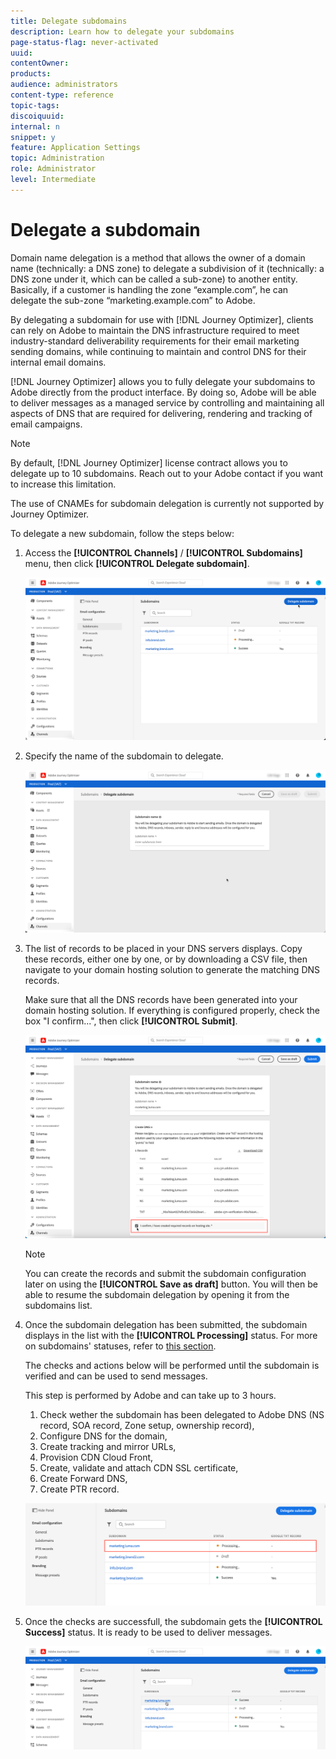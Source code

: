 ```yaml
---
title: Delegate subdomains
description: Learn how to delegate your subdomains
page-status-flag: never-activated
uuid: 
contentOwner:
products:
audience: administrators
content-type: reference
topic-tags: 
discoiquuid:
internal: n
snippet: y
feature: Application Settings
topic: Administration
role: Administrator
level: Intermediate
---
```


# Delegate a subdomain

Domain name delegation is a method that allows the owner of a domain name (technically: a DNS zone) to delegate a subdivision of it (technically: a DNS zone under it, which can be called a sub-zone) to another entity. Basically, if a customer is handling the zone “example.com”, he can delegate the sub-zone “marketing.example.com” to Adobe.

By delegating a subdomain for use with [!DNL Journey Optimizer], clients can rely on Adobe to maintain the DNS infrastructure required to meet industry-standard deliverability requirements for their email marketing sending domains, while continuing to maintain and control DNS for their internal email domains.

[!DNL Journey Optimizer] allows you to fully delegate your subdomains to Adobe directly from the product interface. By doing so, Adobe will be able to deliver messages as a managed service by controlling and maintaining all aspects of DNS that are required for delivering, rendering and tracking of email campaigns.

>[!NOTE]
>
>By default, [!DNL Journey Optimizer] license contract allows you to delegate up to 10 subdomains. Reach out to your Adobe contact if you want to increase this limitation.
>
>The use of CNAMEs for subdomain delegation is currently not supported by Journey Optimizer.

To delegate a new subdomain, follow the steps below:

1. Access the **[!UICONTROL Channels]** / **[!UICONTROL Subdomains]** menu, then click **[!UICONTROL Delegate subdomain]**.

    ![](../assets/subdomain-delegate.png)

1. Specify the name of the subdomain to delegate.

    ![](../assets/subdomain-name.png)

1. The list of records to be placed in your DNS servers displays. Copy these records, either one by one, or by downloading a CSV file, then navigate to your domain hosting solution to generate the matching DNS records.

    Make sure that all the DNS records have been generated into your domain hosting solution. If everything is configured properly, check the box "I confirm...", then click **[!UICONTROL Submit]**.

    ![](../assets/subdomain-submit.png)

    >[!NOTE]
    >
    >You can create the records and submit the subdomain configuration later on using the **[!UICONTROL Save as draft]** button. You will then be able to resume the subdomain delegation by opening it from the subdomains list.

1. Once the subdomain delegation has been submitted, the subdomain displays in the list with the **[!UICONTROL Processing]** status. For more on subdomains' statuses, refer to [this section](access-subdomains.md).

    The checks and actions below will be performed until the subdomain is verified and can be used to send messages.
    
    This step is performed by Adobe and can take up to 3 hours.

    1. Check wether the subdomain has been delegated to Adobe DNS (NS record, SOA record, Zone setup, ownership record),
    1. Configure DNS for the domain,
    1. Create tracking and mirror URLs,
    1. Provision CDN Cloud Front,
    1. Create, validate and attach CDN SSL certificate,
    1. Create Forward DNS,
    1. Create PTR record.

    ![](../assets/subdomain-processing.png)

1. Once the checks are successfull, the subdomain gets the **[!UICONTROL Success]** status. It is ready to be used to deliver messages.

    <!-- later on, users will be notified in Pulse -->

    ![](../assets/subdomain-notification.png)


